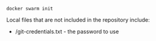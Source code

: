 

```
docker swarm init
```

Local files that are not included in the repository include:

 * /git-credentials.txt - the password to use
  
